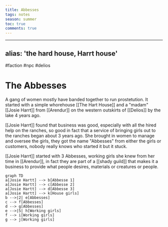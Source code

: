 ---title: Abbessestags: notesseason: summertoc: truecomments: true---
---
alias: 'the hard house, Harrt house'
---

#faction #npc #delios 
# The Abbesses
A gang of women mostly have banded together to run prostetution.
It started with a simple whorehouse [[The Hart House]] and a "madam" [[Josie Harrt]] from [[Arendur]] on the western outskirts of [[Delios]] by the lake 4 years ago.

[[Josie Harrt]] found that business was good, especially with all the hired help on the ranches, so good in fact that a service of bringing girls out to the ranches began about 3 years ago. She brought in women to manage and oversee the girls, they got the name "Abbesses" from either the girls or customers, nobody really knows who started it but it stuck.

[[Josie Harrt]] started with 3 Abbesses, working girls she knew from her time in [[Arendur]], in fact they are part of a [[shady guild]] that makes it a business to provide what people desires, materials or creatures or people.

```mermaid
graph TD
a[Josie Hartt] --> b[Abbesse 1]
a[Josie Hartt] --> c[Abbesse 2]
a[Josie Hartt] --> d[Abbesse 3]
a[Josie Hartt] --> k[House girls]
b -->|2| e[Abbesses]
c --> f[Abbesses]
d --> g[Abbesses]
e -->|5| h[Working girls]
f --> i[Working girls]
g --> j[Working girls]
```
